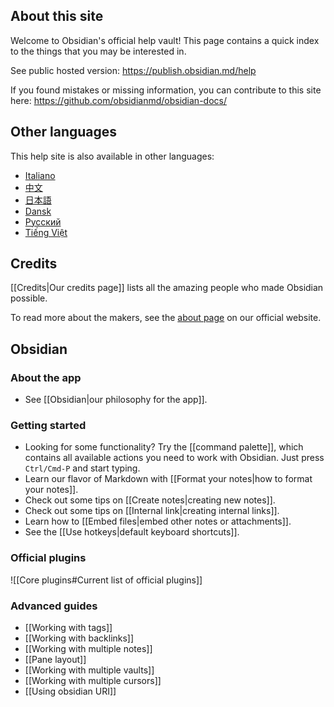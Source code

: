 ## About this site
Welcome to Obsidian's official help vault! This page contains a quick index to the things that you may be interested in.

See public hosted version: https://publish.obsidian.md/help

If you found mistakes or missing information, you can contribute to this site here: https://github.com/obsidianmd/obsidian-docs/

## Other languages

This help site is also available in other languages:

- [Italiano](https://publish.obsidian.md/help-it)
- [中文](https://publish.obsidian.md/help-zh)
- [日本語](https://publish.obsidian.md/help-ja)
- [Dansk](https://publish.obsidian.md/help-da)
- [Русский](https://publish.obsidian.md/help-ru)
- [Tiếng Việt](https://publish.obsidian.md/help-vi)

## Credits

[[Credits|Our credits page]] lists all the amazing people who made Obsidian possible.

To read more about the makers, see the [about page](https://obsidian.md/about) on our official website.

## Obsidian

### About the app

- See [[Obsidian|our philosophy for the app]].

### Getting started

- Looking for some functionality? Try the  [[command palette]], which contains all available actions you need to work with Obsidian. Just press `Ctrl/Cmd-P` and start typing.
- Learn our flavor of Markdown with [[Format your notes|how to format your notes]].
- Check out some tips on [[Create notes|creating new notes]].
- Check out some tips on [[Internal link|creating internal links]].
- Learn how to [[Embed files|embed other notes or attachments]].
- See the [[Use hotkeys|default keyboard shortcuts]].

### Official plugins

![[Core plugins#Current list of official plugins]]

### Advanced guides

- [[Working with tags]]
- [[Working with backlinks]]
- [[Working with multiple notes]]
- [[Pane layout]]
- [[Working with multiple vaults]]
- [[Working with multiple cursors]]
- [[Using obsidian URI]]